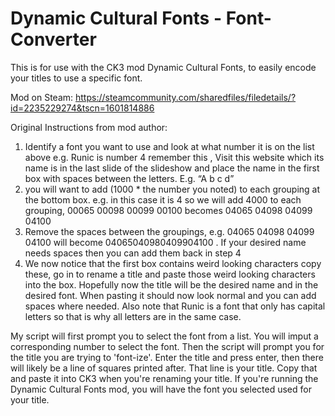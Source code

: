 # Dynamic Cultural Fonts - Font-Converter
This is for use with the CK3 mod Dynamic Cultural Fonts, to easily encode your titles to use a specific font.

Mod on Steam: https://steamcommunity.com/sharedfiles/filedetails/?id=2235229274&tscn=1601814886

Original Instructions from mod author:
1. Identify a font you want to use and look at what number it is on the list above e.g. Runic is number 4 remember this , Visit this website which its name is in the last slide of the slideshow and place the name in the first box with spaces between the letters. E.g. “A b c d”
2. you will want to add (1000 * the number you noted) to each grouping at the bottom box. e.g. in this case it is 4 so we will add 4000 to each grouping, 00065 00098 00099 00100 becomes 04065 04098 04099 04100
3. Remove the spaces between the groupings, e.g. 04065 04098 04099 04100 will become 04065040980409904100 . If your desired name needs spaces then you can add them back in step 4
4. We now notice that the first box contains weird looking characters copy these, go in to rename a title and paste those weird looking characters into the box. Hopefully now the title will be the desired name and in the desired font. When pasting it should now look normal and you can add spaces where needed. Also note that Runic is a font that only has capital letters so that is why all letters are in the same case.


My script will first prompt you to select the font from a list. You will imput a corresponding number to select the font. Then the script will prompt you for the title you are trying to 'font-ize'. Enter the title and press enter, then there will likely be a line of squares printed after. That line is your title. Copy that and paste it into CK3 when you're renaming your title. If you're running the Dynamic Cultural Fonts mod, you will have the font you selected used for your title.
